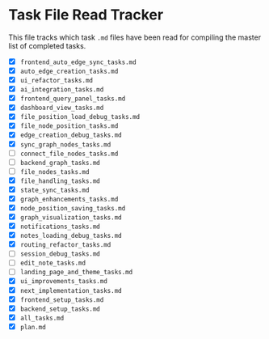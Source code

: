# Task File Read Tracker

This file tracks which task `.md` files have been read for compiling the master list of completed tasks.

- [X] `frontend_auto_edge_sync_tasks.md`
- [X] `auto_edge_creation_tasks.md`
- [X] `ui_refactor_tasks.md`
- [X] `ai_integration_tasks.md`
- [X] `frontend_query_panel_tasks.md`
- [X] `dashboard_view_tasks.md`
- [X] `file_position_load_debug_tasks.md`
- [X] `file_node_position_tasks.md`
- [X] `edge_creation_debug_tasks.md`
- [X] `sync_graph_nodes_tasks.md`
- [ ] `connect_file_nodes_tasks.md`
- [ ] `backend_graph_tasks.md`
- [ ] `file_nodes_tasks.md`
- [X] `file_handling_tasks.md`
- [X] `state_sync_tasks.md`
- [X] `graph_enhancements_tasks.md`
- [X] `node_position_saving_tasks.md`
- [X] `graph_visualization_tasks.md`
- [X] `notifications_tasks.md`
- [X] `notes_loading_debug_tasks.md`
- [X] `routing_refactor_tasks.md`
- [ ] `session_debug_tasks.md`
- [ ] `edit_note_tasks.md`
- [ ] `landing_page_and_theme_tasks.md`
- [X] `ui_improvements_tasks.md`
- [X] `next_implementation_tasks.md`
- [X] `frontend_setup_tasks.md`
- [X] `backend_setup_tasks.md`
- [X] `all_tasks.md`
- [X] `plan.md` 